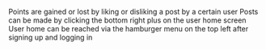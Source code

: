 Points are gained or lost by liking or disliking a post by a certain user
Posts can be made by clicking the bottom right plus on the user home screen
User home can be reached via the hamburger menu on the top left after signing up and logging in